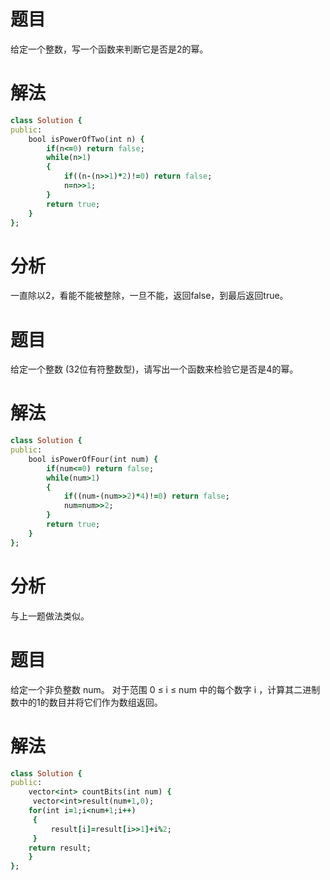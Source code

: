 # 题目
给定一个整数，写一个函数来判断它是否是2的幂。
# 解法
```ruby
class Solution {
public:
    bool isPowerOfTwo(int n) {
        if(n<=0) return false;
        while(n>1)
        {
            if((n-(n>>1)*2)!=0) return false;
            n=n>>1;
        }
        return true;
    }
};
```
# 分析
一直除以2，看能不能被整除，一旦不能，返回false，到最后返回true。
# 题目
给定一个整数 (32位有符整数型)，请写出一个函数来检验它是否是4的幂。
# 解法
```ruby
class Solution {
public:
    bool isPowerOfFour(int num) {
        if(num<=0) return false;
        while(num>1)
        {
            if((num-(num>>2)*4)!=0) return false;
            num=num>>2;
        }
        return true;
    }
};
```
# 分析
与上一题做法类似。
# 题目
给定一个非负整数 num。 对于范围 0 ≤ i ≤ num 中的每个数字 i ，计算其二进制数中的1的数目并将它们作为数组返回。
# 解法
```ruby
class Solution {
public:
    vector<int> countBits(int num) {
     vector<int>result(num+1,0);
    for(int i=1;i<num+1;i++)
     {
         result[i]=result[i>>1]+i%2;
     }
    return result;
    }
};
```
